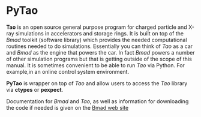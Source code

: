 PyTao
=====

**Tao** is an open source general purpose program for charged particle and X-ray
simulations in accelerators and storage rings. It is built on top of the *Bmad*
toolkit (software library) which provides the needed computational routines
needed to do simulations. Essentially you can think of *Tao* as a car and *Bmad*
as the engine that powers the car. In fact *Bmad* powers a number of other
simulation programs but that is getting outside of the scope of this manual.
It is sometimes convenient to be able to run *Tao* via Python. For example,in an
online control system environment.

**PyTao** is wrapper on top of *Tao* and allow users to access the *Tao* library
via **ctypes** or **pexpect**.

Documentation for *Bmad* and *Tao*, as well as information for downloading the
code if needed is given on the [Bmad web site](https://www.classe.cornell.edu/bmad)
